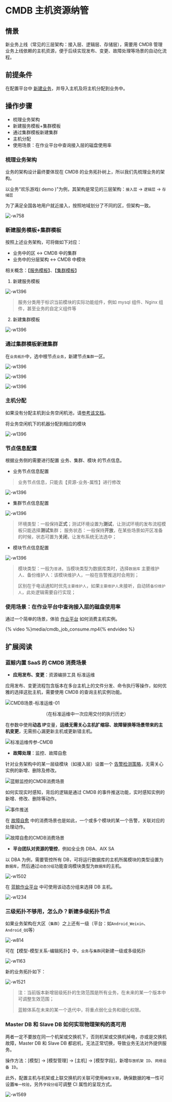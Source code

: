 # CMDB 主机资源纳管

## 情景

新业务上线（常见的三层架构：接入层、逻辑层、存储层），需要用 CMDB 管理业务上线依赖的主机资源，便于后续实现发布、变更、故障处理等场景的自动化流程。

## 前提条件

在配置平台中 [新建业务](../../../配置平台/产品白皮书/快速入门/case1.md)，并导入主机及将主机分配到业务中。

## 操作步骤

- 梳理业务架构
- 新建服务模板+集群模板
- 通过集群模板新建集群
- 主机分配
- 使用场景：在作业平台中查询接入层的磁盘使用率

### 梳理业务架构

业务的架构设计最终要体现在 CMDB 的业务拓扑树上，所以我们先梳理业务的架构。

以业务“欢乐游戏( demo )"为例，其架构是常见的三层架构：`接入层` -> `逻辑层` -> `存储层`

为了满足全国各地用户就近接入，按照地域划分了不同的区，但架构一致。

![-w758](../assets/15625775986620.jpg)

### 新建服务模板+集群模板

按照上述业务架构，可将做如下对应：

- 业务中的区 <-> CMDB 中的集群
- 业务中的分层架构 <-> CMDB 中模块

相关概念：【[服务模板](../../../配置平台/产品白皮书/产品功能/ServiceTemp.md)】、【[集群模板](../../../配置平台/产品白皮书/产品功能/SetTemp.md)】

1. 新建服务模板

![-w1396](../assets/1617778305968.png)

> 服务分类用于标识当前模块的实际功能组件，例如 mysql 组件、Nginx 组件，甚至业务的自定义组件等

2. 新建集群模板

![-w1396](../assets/20210407145327.png)

### 通过集群模板新建集群

在`业务拓扑`中，选中根节点`业务`，新建节点`集群`一区。

![-w1396](../assets/20210407145450.png)

![-w1396](../assets/20210407145557.png)

![-w1396](../assets/20210407145650.png)

### 主机分配

如果没有分配主机到业务空闲机池，请[参考该文档](../../../配置平台/产品白皮书/快速入门/case1.md#导入主机到资源池)。

将业务空闲机下的机器分配到相应的模块

![-w1396](../assets/20210407152010.png)

### 节点信息配置

根据业务侧的需要进行配置 业务、集群、模块 的节点信息。

- 业务节点信息配置

> 业务节点信息，只能去【资源-业务-属性】进行修改

![-w1396](../assets/20210407153118.png)

- 集群节点信息配置

![-w1396](../assets/16177807973496.png)

> 环境类型：一般保持**正式**；测试环境设置为**测试**，让测试环境的发布流程模板只能选择**测试**集群；
> 服务状态：一般保持**开放**，在某些场景如开区准备的时候，状态可置为**关闭**，让发布系统无法选中；

- 模块节点信息配置

![-w1396](../assets/20210407154016.png)

> 模块类型：一般为`普通`，当模块类型为数据库类时，选择`数据库`
> 主要维护人、备份维护人：该模块维护人，一般在告警推送时会用到；
> 
> 区别在于电话通知时优先`主要维护人`，如果`主要维护人`未接听，自动转`备份维护人`，此处逻辑需要自行实现；

### 使用场景：在作业平台中查询接入层的磁盘使用率

通过一个简单的场景，体验 [作业平台](../../../作业平台/产品白皮书/Introduction/What-is-Job.md) 如何消费主机实例。

{% video %}media/cmdb_job_consume.mp4{% endvideo %}

## 扩展阅读

### 蓝鲸内置 SaaS 的 CMDB 消费场景

- **应用发布、变更**：资源编排工具 标准运维

应用发布、变更流程包含版本在多台主机上的文件分发、命令执行等操作，如何优雅的选择这批主机，需要使用 CMDB 的查询主机实例功能。

![CMDB场景-标准运维-01](../assets/CMDB场景-标准运维-01.png)

<center>（在标准运维中一次应用交付的执行历史）</center>

在参数中使用**动态 IP**变量，**运维无需关心主机扩缩容、故障替换等场景带来的主机变更**，无需担心漏更新主机或更新错主机。

![标准运维传参-CMDB](../assets/标准运维传参-CMDB.png)

- **故障处理**：监控、故障自愈

针对业务架构中的某一层级模块（如接入层）设置一个 [告警检测策略](../../../监控平台/产品白皮书/functions/conf/rules.md)，无需关心实例的新增、删除及修改。

![蓝鲸监控的CMDB消费场景](../assets/蓝鲸监控的CMDB消费场景.png)

如何实现实时感知，背后的逻辑是通过 CMDB 的事件推送功能，实时感知实例的新增、修改、删除等动作。

![事件推送](../assets/事件推送.png)

在 [故障自愈](../../../故障自愈/产品白皮书/Intro/README.md) 中的消费场景也是如此，一个或多个模块的某一个告警，关联对应的处理动作。

![故障自愈的CMDB消费场景](../assets/故障自愈的CMDB消费场景.png)

- **平台团队对资源的管控**，例如全业务 DBA、AIX SA

以 DBA 为例，需要管控所有 DB，可将运行数据库的主机所属模块的类型设置为`数据库`，然后通过`动态分组`功能查询模块类型为`数据库`的主机。

![-w1502](../assets/20210407155822.png)

在 [蓝鲸作业平台](../../../作业平台/产品白皮书/Introduction/What-is-Job.md) 中可使用该动态分组来选择 DB 主机。

![-w1234](../assets/15625757452328.jpg)

### 三级拓扑不够用，怎么办？新建多级拓扑节点

如果业务架构在大区（`集群`）之上还有一级（平台：如`Android_Weixin`、`Android_QQ`等）

![-w814](../assets/15625862638485.jpg)

可在【模型-模型关系-编辑拓扑】中，`业务`与`集群`间新建一级或多级拓扑

![-w1163](../assets/20210407160656.png)

新的业务拓扑如下：

![-w1521](../assets/20210407160900.png)

> 注：当前版本新增层级拓扑的生效范围是所有业务，在未来的某一个版本中可调整生效范围；
> 
> 蓝鲸体系在未来的某一个迭代中，将重点弱化业务和细化权限。

### Master DB 和 Slave DB 如何实现物理架构的高可用

两者一定不要放在同一个机架或交换机下，否则机架或交换机掉电，亦或是交换机故障，Master DB 和 Slave DB 都宕机，无法正常切换，导致业务无法对外提供服务。

操作方法：[模型] -> [模型管理] -> [主机] -> [模型字段]，新增`存放机架 ID`、`网络设备 ID`。

此外，配置主机与机架或上联交换机的关联可使用`模型关联`，确保数据的唯一性可设置`唯一校验`，另外`字段分组`可调整 CI 属性的呈现方式。

![-w1569](../assets/20210407164300.png)